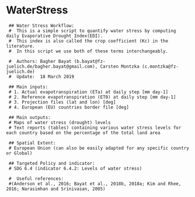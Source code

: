 # WaterStress

     ## Water Stress Workflow:
     #  This is a simple script to quantify water stress by computing daily Evaporative Drought Index(EDI).
     #  This index is also called the crop coefficient (Kc) in the literature.
     #  In this script we use both of these terms interchangeably.

     #  Authors: Bagher Bayat (b.bayat@fz-juelich.de/bagher.bayat@gmail.com), Carsten Montzka (c.montzka@fz-juelich.de)
     #  Update:  18 March 2019

     ## Main inputs:
     # 1. Actual evapotranspiration (ETa) at daily step [mm day-1]
     # 2. Reference evapotranspiration (ET0) at daily step [mm day-1]
     # 3. Projection files (lat and lon) [deg]
     # 4. European (EU) countries border file [deg]

     ## Main outputs:
     # Maps of water stress (drought) levels 
     # Text reports (tables) containing various water stress levels for each country based on the percentage of the total land area 

     ## Spatial Extent:
     # European Union (can also be easily adapted for any specific country or Global)

     ## Targeted Policy and indicator:
     # SDG 6.4 (indicator 6.4.2: Levels of water stress)

     #  Useful references:
     #(Anderson et al., 2016; Bayat et al., 2018b, 2018a; Kim and Rhee, 2016; Narasimhan and Srinivasan, 2005)
